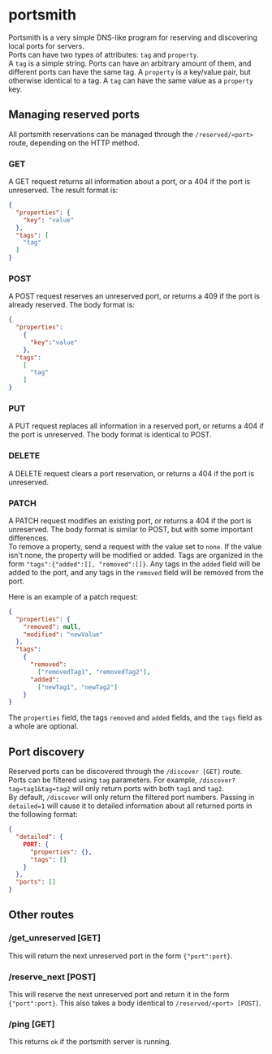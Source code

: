 # portsmith

Portsmith is a very simple DNS-like program for reserving and discovering local ports for servers.  
Ports can have two types of attributes: `tag` and `property`.  
A `tag` is a simple string. Ports can have an arbitrary amount of them, and different ports can have the same tag.
A `property` is a key/value pair, but otherwise identical to a tag. A `tag` can have the same value as a `property` key.

## Managing reserved ports
All portsmith reservations can be managed through the `/reserved/<port>` route, depending on the HTTP method.
### GET
A GET request returns all information about a port, or a 404 if the port is unreserved.
The result format is:
```json
{
  "properties": {
    "key": "value"
  },
  "tags": [
    "tag"
  ]
}
```

### POST
A POST request reserves an unreserved port, or returns a 409 if the port is already reserved.
The body format is:
```json
{
  "properties":
    {
      "key":"value"
    },
  "tags":
    [
      "tag"
    ]
}
```

### PUT
A PUT request replaces all information in a reserved port, or returns a 404 if the port is unreserved.
The body format is identical to POST.

### DELETE
A DELETE request clears a port reservation, or returns a 404 if the port is unreserved.

### PATCH
A PATCH request modifies an existing port, or returns a 404 if the port is unreserved.
The body format is similar to POST, but with some important differences.  
To remove a property, send a request with the value set to `none`. If the value isn't none, the property will be modified or added.
Tags are organized in the form `"tags":{"added":[], "removed":[]}`. Any tags in the `added` field will be added to the port, and any tags in the `removed` field will be removed from the port.

Here is an example of a patch request:
```json
{
  "properties": {
    "removed": null,
    "modified": "newValue"
  },
  "tags":
    {
      "removed":
        ["removedTag1", "removedTag2"],
      "added": 
        ["newTag1", "newTag2"]
    }
}
```
The `properties` field, the tags `removed` and `added` fields, and the `tags` field as a whole are optional.

## Port discovery
Reserved ports can be discovered through the `/discover [GET]` route.  
Ports can be filtered using `tag` parameters. For example, `/discover?tag=tag1&tag=tag2` will only return ports with both `tag1` and `tag2`.  
By default, `/discover` will only return the filtered port numbers. Passing in `detailed=1` will cause it to detailed information about all returned ports in the following format:
```json
{
  "detailed": {
    PORT: {
      "properties": {},
      "tags": []
    }
  },
  "ports": []
}
```

## Other routes

### /get_unreserved [GET]
This will return the next unreserved port in the form `{"port":port}`.

### /reserve_next [POST]
This will reserve the next unreserved port and return it in the form `{"port":port}`. This also takes a body identical to `/reserved/<port> [POST]`.


### /ping [GET]
This returns `ok` if the portsmith server is running.